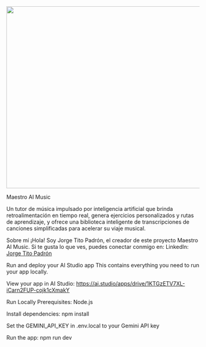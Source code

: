 <div align="center">
<img width="1200" height="475" alt="GHBanner" src="https://github.com/user-attachments/assets/0aa67016-6eaf-458a-adb2-6e31a0763ed6" />
</div>
<div>
  <p>Maestro AI Music</p>
  <p>Un tutor de música impulsado por inteligencia artificial que brinda retroalimentación en tiempo real, genera ejercicios personalizados y rutas de aprendizaje, y ofrece una biblioteca inteligente de transcripciones de canciones simplificadas para acelerar su viaje musical.</p>
  <p>Sobre mí
¡Hola! Soy Jorge Tito Padrón, el creador de este proyecto Maestro AI Music. Si te gusta lo que ves, puedes conectar conmigo en: LinkedIn: <a href="https://www.linkedin.com/in/jorgealvaropadron/">Jorge Tito Padrón</a>
</p>
</div>


Run and deploy your AI Studio app
This contains everything you need to run your app locally.

View your app in AI Studio: https://ai.studio/apps/drive/1KTGzETV7XL-iCarn2FUP-cojk1cXmakY

Run Locally
Prerequisites: Node.js

Install dependencies:
npm install

Set the GEMINI_API_KEY in .env.local to your Gemini API key

Run the app:
npm run dev
